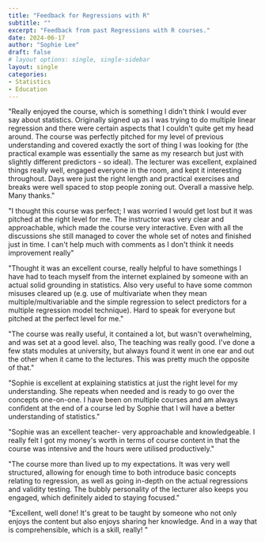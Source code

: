 ```yaml
---
title: "Feedback for Regressions with R"
subtitle: ""
excerpt: "Feedback from past Regressions with R courses."
date: 2024-06-17
author: "Sophie Lee"
draft: false
# layout options: single, single-sidebar
layout: single
categories:
- Statistics
- Education
---
```


"Really enjoyed the course, which is something I didn't think I would ever say about statistics. Originally signed up as I was trying to do multiple linear regression and there were certain aspects that I couldn't quite get my head around. The course was perfectly pitched for my level of previous understanding and covered exactly the sort of thing I was looking for (the practical example was essentially the same as my research but just with slightly different predictors - so ideal). The lecturer was excellent, explained things really well, engaged everyone in the room, and kept it interesting throughout. Days were just the right length and practical exercises and breaks were well spaced to stop people zoning out. Overall a massive help. Many thanks."

"I thought this course was perfect; I was worried I would get lost but it was pitched at the right level for me. The instructor was very clear and approachable, which made the course very interactive. Even with all the discussions she still managed to cover the whole set of notes and finished just in time. I can't help much with comments as I don't think it needs improvement really"

"Thought it was an excellent course, really helpful to have somethings I have had to teach myself from the internet explained by someone with an actual solid grounding in statistics. Also very useful to have some common misuses cleared up (e.g. use of multivariate when they mean multiple/multivariable and the simple regression to select predictors for a multiple regression model technique). Hard to speak for everyone but pitched at the perfect level for me."

"The course was really useful, it contained a lot, but wasn't overwhelming, and was set at a good level. also, The teaching was really good. I've done a few stats modules at university, but always found it went in one ear and out the other when it came to the lectures. This was pretty much the opposite of that."

"Sophie is excellent at explaining statistics at just the right level for my understanding. She repeats when needed and is ready to go over the concepts one-on-one. I have been on multiple courses and am always confident at the end of a course led by Sophie that I will have a better understanding of statistics."

"Sophie was an excellent teacher- very approachable and knowledgeable. I really felt I got my money's worth in terms of course content in that the course was intensive and the hours were utilised productively."

"The course more than lived up to my expectations. It was very well structured, allowing for enough time to both introduce basic concepts relating to regression, as well as going in-depth on the actual regressions and validity testing. The bubbly personality of the lecturer also keeps you engaged, which definitely aided to staying focused."

"Excellent, well done! It's great to be taught by someone who not only enjoys the content but also enjoys sharing her knowledge. And in a way that is comprehensible, which is a skill, really! "